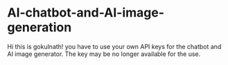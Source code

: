 # AI-chatbot-and-AI-image-generation

Hi this is gokulnath!
you have to use your own API keys for the chatbot and AI image generator. The key may be no longer available for the use.
